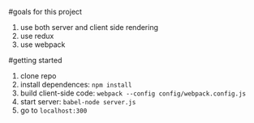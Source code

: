 #goals for this project

1. use both server and client side rendering
2. use redux
3. use webpack

#getting started

1. clone repo
2. install dependences: `npm install`
3. build client-side code: `webpack --config config/webpack.config.js`
4. start server: `babel-node server.js`
5. go to `localhost:300`
